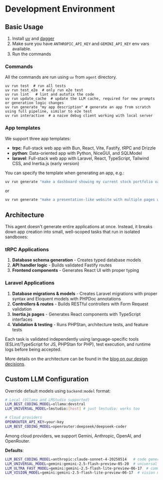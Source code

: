 # Development Environment

## Basic Usage

1) Install [uv](https://docs.astral.sh/uv/getting-started/installation/) and [dagger](https://dagger.io)
2) Make sure you have `ANTHROPIC_API_KEY` and `GEMINI_API_KEY` env vars available.
3) Run the commands

### Commands

All the commands are run using `uv` from `agent` directory.

```
uv run test  # run all tests
uv run test_e2e  # only run e2e test
uv run lint   # lint and autofix the code
uv run update_cache  # update the LLM cache, required for new prompts or generation logic changes
uv run generate "my app description" # generate an app from scratch using full pipeline, similar to e2e test
uv run interactive  # a naive debug client working with local server
```

### App templates

We support three app templates:
- **trpc**: Full-stack web app with Bun, React, Vite, Fastify, tRPC and Drizzle
- **python**: Data-oriented app with Python, NiceGUI, and SQLModel
- **laravel**: Full-stack web app with Laravel, React, TypeScript, Tailwind CSS, and Inertia.js (early version)

You can specify the template when generating an app, e.g.:

```bash
uv run generate "make a dashboard showing my current stock portfolio value using up to date prices from yfinance" --template_id "nicegui_agent"
```
or

```bash
uv run generate "make a presentation-like website with multiple pages with content and next buttons on each. last page mush show a counter that increments each time this presentation has been shown" --template_id "laravel_agent"
```


## Architecture

This agent doesn't generate entire applications at once. Instead, it breaks down app creation into small, well-scoped tasks that run in isolated sandboxes:

### tRPC Applications
1. **Database schema generation** - Creates typed database models
2. **API handler logic** - Builds validated Fastify routes
3. **Frontend components** - Generates React UI with proper typing

### Laravel Applications
1. **Database migrations & models** - Creates Laravel migrations with proper syntax and Eloquent models with PHPDoc annotations
2. **Controllers & routes** - Builds RESTful controllers with Form Request validation
3. **Inertia.js pages** - Generates React components with TypeScript interfaces
4. **Validation & testing** - Runs PHPStan, architecture tests, and feature tests

Each task is validated independently using language-specific tools (ESLint/TypeScript for JS, PHPStan for PHP), test execution, and runtime logs before being accepted.

More details on the architecture can be found in the [blog on our design decisions](https://www.app.build/blog/design-decisions).

## Custom LLM Configuration

Override default models using `backend:model` format:

```bash
# Local (Ollama and LMStudio supported)
LLM_BEST_CODING_MODEL=ollama:devstral
LLM_UNIVERSAL_MODEL=lmstudio:[host] # just lmstudio: works too

# Cloud providers
OPENROUTER_API_KEY=your-key
LLM_BEST_CODING_MODEL=openrouter:deepseek/deepseek-coder
```
Among cloud providers, we support Gemini, Anthropic, OpenAI, and OpenRouter.

**Defaults**:

```bash
LLM_BEST_CODING_MODEL=anthropic:claude-sonnet-4-20250514   # code generation
LLM_UNIVERSAL_MODEL=gemini:gemini-2.5-flash-preview-05-20  # universal model, chat with user
LLM_ULTRA_FAST_MODEL=gemini:gemini-2.5-flash-lite-preview-06-17  # commit generation etc.
LLM_VISION_MODEL=gemini:gemini-2.5-flash-lite-preview-06-17  # vision model for UI validation
```
